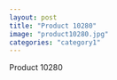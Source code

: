 ```yaml
---
layout: post
title: "Product 10280"
image: "product10280.jpg"
categories: "category1"
---
```

Product 10280
